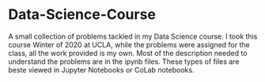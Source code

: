 # Data-Science-Course
A small collection of problems tackled in my Data Science course. I took this course Winter of 2020 at UCLA, while the problems were assigned for the class, all the work provided is my own. Most of the description needed to understand the problems are in the ipynb files. These types of files are beste viewed in Jupyter Notebooks or CoLab notebooks.
